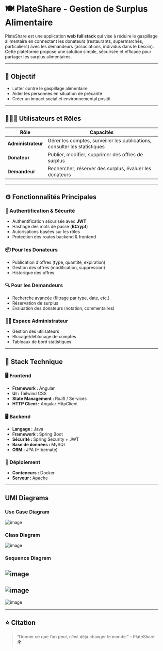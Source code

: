 

# 🍽️ PlateShare - Gestion de Surplus Alimentaire

PlateShare est une application **web full stack** qui vise à réduire le gaspillage alimentaire en connectant les donateurs (restaurants, supermarchés, particuliers) avec les demandeurs (associations, individus dans le besoin). Cette plateforme propose une solution simple, sécurisée et efficace pour partager les surplus alimentaires.

---

## 🎯 Objectif

- Lutter contre le gaspillage alimentaire
- Aider les personnes en situation de précarité
- Créer un impact social et environnemental positif

---

## 🧑‍🤝‍🧑 Utilisateurs et Rôles

| Rôle | Capacités |
|------|-----------|
| **Administrateur** | Gérer les comptes, surveiller les publications, consulter les statistiques |
| **Donateur** | Publier, modifier, supprimer des offres de surplus |
| **Demandeur** | Rechercher, réserver des surplus, évaluer les donateurs |

---

## ⚙️ Fonctionnalités Principales

### 🔐 Authentification & Sécurité
- Authentification sécurisée avec **JWT**
- Hashage des mots de passe (**BCrypt**)
- Autorisations basées sur les rôles
- Protection des routes backend & frontend

### 📦 Pour les Donateurs
- Publication d'offres (type, quantité, expiration)
- Gestion des offres (modification, suppression)
- Historique des offres

### 🔍 Pour les Demandeurs
- Recherche avancée (filtrage par type, date, etc.)
- Réservation de surplus
- Évaluation des donateurs (notation, commentaires)

### 🧑‍💼 Espace Administrateur
- Gestion des utilisateurs
- Blocage/déblocage de comptes
- Tableaux de bord statistiques

---

## 🧱 Stack Technique

### 🖥️ Frontend
- **Framework :** Angular
- **UI :** Tailwind CSS
- **State Management :** RxJS / Services
- **HTTP Client :** Angular HttpClient

### 🖥️ Backend
- **Langage :** Java
- **Framework :** Spring Boot
- **Sécurité :** Spring Security + JWT
- **Base de données :** MySQL
- **ORM :** JPA (Hibernate)

### 🚀 Déploiement
- **Conteneurs :** Docker
- **Serveur :**  Apache 


---

## UMl Diagrams
### Use Case Diagram
![image](https://github.com/user-attachments/assets/1ff11028-56fc-49fd-b4f6-4a8b827258ef)

### Class Diagram
![image](https://github.com/user-attachments/assets/cd47a50d-24cd-472d-ab0b-ea441559779b)

### Sequence Diagram
![image](https://github.com/user-attachments/assets/48fe3146-34f8-4c68-8cc1-09480336d741)
---
![image](https://github.com/user-attachments/assets/5929c81c-39dd-4f02-8048-618abb060706)
---
![image](https://github.com/user-attachments/assets/a994b3c2-5330-4727-a8e5-550eeeb39562)




---


## ⭐ Citation

> “Donner ce que l’on peut, c’est déjà changer le monde.” – PlateShare 🌍

```

